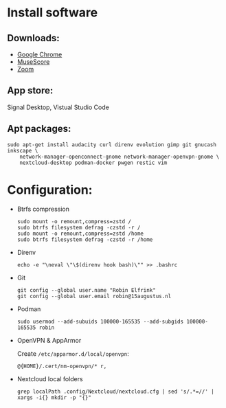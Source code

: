 # Install software

## Downloads:

*  [Google Chrome](https://www.google.com/chrome)
*  [MuseScore](https://musescore.org/en/download)
*  [Zoom](https://zoom.us/download?os=linux)

## App store:

Signal Desktop, Vistual Studio Code

## Apt packages:

```
sudo apt-get install audacity curl direnv evolution gimp git gnucash inkscape \
    network-manager-openconnect-gnome network-manager-openvpn-gnome \
    nextcloud-desktop podman-docker pwgen restic vim
```

# Configuration:

*  Btrfs compression

   ```
   sudo mount -o remount,compress=zstd /
   sudo btrfs filesystem defrag -czstd -r /
   sudo mount -o remount,compress=zstd /home
   sudo btrfs filesystem defrag -czstd -r /home
   ```

*  Direnv

   ```
   echo -e "\neval \"\$(direnv hook bash)\"" >> .bashrc
   ```

*  Git

   ```
   git config --global user.name "Robin Elfrink"
   git config --global user.email robin@15augustus.nl
   ```

*  Podman
  
   ```
   sudo usermod --add-subuids 100000-165535 --add-subgids 100000-165535 robin
   ```

*  OpenVPN & AppArmor

   Create `/etc/apparmor.d/local/openvpn`:
   ```
   @{HOME}/.cert/nm-openvpn/* r,
   ```

*  Nextcloud local folders

   ```
   grep localPath .config/Nextcloud/nextcloud.cfg | sed 's/.*=//' | xargs -i{} mkdir -p "{}"
   ```
